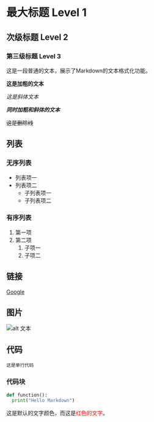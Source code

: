 # 最大标题 Level 1
## 次级标题 Level 2
### 第三级标题 Level 3

这是一段普通的文本，展示了Markdown的文本格式化功能。

**这是加粗的文本**

*这是斜体文本*

**_同时加粗和斜体的文本_**

~~这是删除线~~

## 列表
### 无序列表
- 列表项一
- 列表项二
  - 子列表项一
  - 子列表项二

### 有序列表
1. 第一项
2. 第二项
   1. 子项一
   2. 子项二

## 链接
[Google](https://www.google.com)

## 图片
![alt 文本](http://example.com/image.jpg "图片标题")

## 代码
`这是单行代码`

### 代码块
```python
def function():
  print("Hello Markdown")

```

这是默认的文字颜色，而这是<span style="color: red;">红色的文字</span>。


